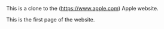 This is a clone to the (https://www.apple.com) Apple website.

This is the first page of the website.